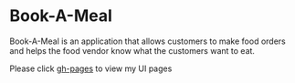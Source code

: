 # Book-A-Meal
Book-A-Meal is an application that allows customers to make food orders and helps the food vendor know what the customers want to eat.

Please click [gh-pages](https://gloriaodipo.github.io/Book-A-Meal/) to view my UI pages

